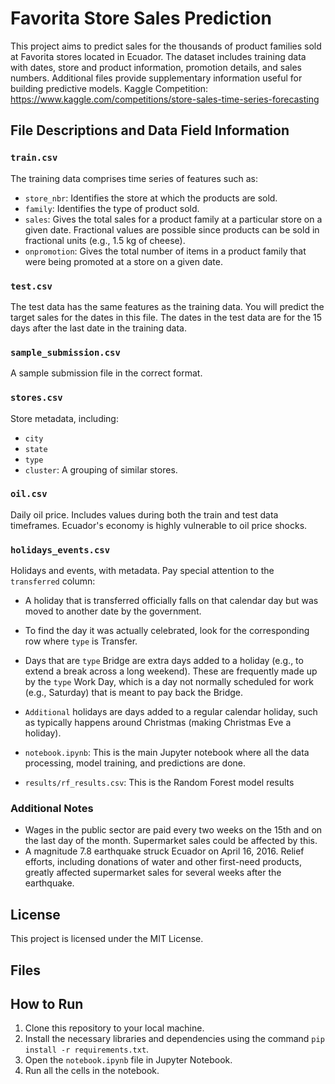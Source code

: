 # Favorita Store Sales Prediction

This project aims to predict sales for the thousands of product families sold at Favorita stores located in Ecuador. The dataset includes training data with dates, store and product information, promotion details, and sales numbers. Additional files provide supplementary information useful for building predictive models.
Kaggle Competition: https://www.kaggle.com/competitions/store-sales-time-series-forecasting

## File Descriptions and Data Field Information

### `train.csv`
The training data comprises time series of features such as:
- `store_nbr`: Identifies the store at which the products are sold.
- `family`: Identifies the type of product sold.
- `sales`: Gives the total sales for a product family at a particular store on a given date. Fractional values are possible since products can be sold in fractional units (e.g., 1.5 kg of cheese).
- `onpromotion`: Gives the total number of items in a product family that were being promoted at a store on a given date.

### `test.csv`
The test data has the same features as the training data. You will predict the target sales for the dates in this file. The dates in the test data are for the 15 days after the last date in the training data.

### `sample_submission.csv`
A sample submission file in the correct format.

### `stores.csv`
Store metadata, including:
- `city`
- `state`
- `type`
- `cluster`: A grouping of similar stores.

### `oil.csv`
Daily oil price. Includes values during both the train and test data timeframes. Ecuador's economy is highly vulnerable to oil price shocks.

### `holidays_events.csv`
Holidays and events, with metadata. Pay special attention to the `transferred` column:
- A holiday that is transferred officially falls on that calendar day but was moved to another date by the government.
- To find the day it was actually celebrated, look for the corresponding row where `type` is Transfer.
- Days that are `type` Bridge are extra days added to a holiday (e.g., to extend a break across a long weekend). These are frequently made up by the `type` Work Day, which is a day not normally scheduled for work (e.g., Saturday) that is meant to pay back the Bridge.
- `Additional` holidays are days added to a regular calendar holiday, such as typically happens around Christmas (making Christmas Eve a holiday).

- `notebook.ipynb`: This is the main Jupyter notebook where all the data processing, model training, and predictions are done.

- `results/rf_results.csv`: This is the Random Forest model results

### Additional Notes
- Wages in the public sector are paid every two weeks on the 15th and on the last day of the month. Supermarket sales could be affected by this.
- A magnitude 7.8 earthquake struck Ecuador on April 16, 2016. Relief efforts, including donations of water and other first-need products, greatly affected supermarket sales for several weeks after the earthquake.

## License
This project is licensed under the MIT License.

## Files

## How to Run

1. Clone this repository to your local machine.
2. Install the necessary libraries and dependencies using the command `pip install -r requirements.txt`.
3. Open the `notebook.ipynb` file in Jupyter Notebook.
4. Run all the cells in the notebook.
